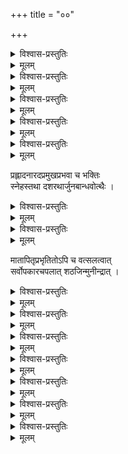 +++
title = "००"

+++


<details><summary>विश्वास-प्रस्तुतिः</summary>

यश्चकार सकलार्थसम्पदां  
व्यञ्जनीं द्रमिडवेदसङ्गतिम् ।  
तं द्वितीयशठकोपमन्वहं  
स्तौमि सुन्दरवराह्वयम् मुनिम् ॥ १ ॥
</details>

<details><summary>मूलम्</summary>

यश्चकार सकलार्थसम्पदां  
व्यञ्जनीं द्रमिडवेदसङ्गतिम् ।  
तं द्वितीयशठकोपमन्वहं  
स्तौमि सुन्दरवराह्वयम् मुनिम् ॥ १ ॥
</details>
    

<details><summary>विश्वास-प्रस्तुतिः</summary>

आचार्योदितपद्धत्या द्रामिडाम्नायसङ्गतिम् ।  
अभिधास्ये विशेषज्ञैः आदरात् गृह्यताम् इह ॥ २ ॥
</details>

<details><summary>मूलम्</summary>

आचार्योदितपद्धत्या द्रामिडाम्नायसङ्गतिम् ।  
अभिधास्ये विशेषज्ञैः आदरात् गृह्यताम् इह ॥ २ ॥
</details>
    

<details><summary>विश्वास-प्रस्तुतिः</summary>

श्रीमान् गुणाम्बुनिधिर्अवाप्तसमस्तकामः  
शौरिः शठारिम् अनुजन्मपरिभ्रमन्तम् ।  
आकस्मिकेक्षणवशात् अतिनित्यमुक्तम्  
बृन्दातृणीकरणशक्तिधरः चकार ॥ ३ ॥
</details>

<details><summary>मूलम्</summary>

श्रीमान् गुणाम्बुनिधिर्अवाप्तसमस्तकामः  
शौरिः शठारिम् अनुजन्मपरिभ्रमन्तम् ।  
आकस्मिकेक्षणवशात् अतिनित्यमुक्तम्  
बृन्दातृणीकरणशक्तिधरः चकार ॥ ३ ॥
</details>
    

<details><summary>विश्वास-प्रस्तुतिः</summary>

आद्ये वयस्यपि ततोऽनुभवन् मुरारिम्  
अस्तन्यपान रसिकः शठजित् मुनीन्द्रः ।  
आस्थाय मौनम् अवधीर्य च लोकवृत्तम्  
आषोडशाब्दम् अतिवाहितवान् दिनानि ॥ ४ ॥
</details>

<details><summary>मूलम्</summary>

आद्ये वयस्यपि ततोऽनुभवन् मुरारिम्  
अस्तन्यपान रसिकः शठजित् मुनीन्द्रः ।  
आस्थाय मौनम् अवधीर्य च लोकवृत्तम्  
आषोडशाब्दम् अतिवाहितवान् दिनानि ॥ ४ ॥
</details>
    

<details><summary>विश्वास-प्रस्तुतिः</summary>

ये राघवे भरतलक्ष्मणजानकीनां  
ये घोषमुग्धसुदृशामपि नन्दसूनौ ।  
भावाः रसैकवपुषः प्रथिताः शठारिः  
तानेव वा तदधिकाn उत तत्र लेभे ॥ ५ ॥
</details>

<details><summary>मूलम्</summary>

ये राघवे भरतलक्ष्मणजानकीनां  
ये घोषमुग्धसुदृशामपि नन्दसूनौ ।  
भावाः रसैकवपुषः प्रथिताः शठारिः  
तानेव वा तदधिकाn उत तत्र लेभे ॥ ५ ॥
</details>
    
प्रह्लादनारदप्रमुखप्रभवा च भक्तिः  
स्नेहस्तथा दशरथार्जुनबान्धवोत्थैः । 

<details><summary>विश्वास-प्रस्तुतिः</summary>

सर्वे च ते शठजितः पुरुषे परस्मिन्  
आनन्दने पदजुषाम् अतिमात्रम् आसन् ॥ ६ ॥
</details>

<details><summary>मूलम्</summary>

सर्वे च ते शठजितः पुरुषे परस्मिन्  
आनन्दने पदजुषाम् अतिमात्रम् आसन् ॥ ६ ॥
</details>
    

<details><summary>विश्वास-प्रस्तुतिः</summary>

इत्थं हरेर्अनुभवामृतवारिराशिर्  
अन्तर्मुनेः शठरिपोर्अमितः शरीरे ।  
सूक्त्या बहिः परिवहन् सुतरां जगन्ति  
सद्यः सिषेच घनसंसरणानलानि ॥ ७ ॥
</details>

<details><summary>मूलम्</summary>

इत्थं हरेर्अनुभवामृतवारिराशिर्  
अन्तर्मुनेः शठरिपोर्अमितः शरीरे ।  
सूक्त्या बहिः परिवहन् सुतरां जगन्ति  
सद्यः सिषेच घनसंसरणानलानि ॥ ७ ॥
</details>
    
मातापितृप्रभृतितोऽपि च वत्सलत्वात्  
सर्वोपकारचपलात् शठजिन्मुनीन्द्रात् । 

<details><summary>विश्वास-प्रस्तुतिः</summary>

वेदः चतुर्विधतया विदितः स साक्षात्  
आविर्बभूव हि निबन्धचतुष्टयात्मा ॥ ८ ॥
</details>

<details><summary>मूलम्</summary>

वेदः चतुर्विधतया विदितः स साक्षात्  
आविर्बभूव हि निबन्धचतुष्टयात्मा ॥ ८ ॥
</details>
    

<details><summary>विश्वास-प्रस्तुतिः</summary>

शब्दस्य संस्कृततया यदि गौरवं स्यात्  
बौद्धादिशास्त्रवचसामपि तत्प्रसङ्गः ।  
वाच्येन चेत् कथितमुत्तमवाच्यम् एषु  
भाषा निकर्षः इह तेन न शक्यशङ्कः ॥ ९ ॥
</details>

<details><summary>मूलम्</summary>

शब्दस्य संस्कृततया यदि गौरवं स्यात्  
बौद्धादिशास्त्रवचसामपि तत्प्रसङ्गः ।  
वाच्येन चेत् कथितमुत्तमवाच्यम् एषु  
भाषा निकर्षः इह तेन न शक्यशङ्कः ॥ ९ ॥
</details>
    

<details><summary>विश्वास-प्रस्तुतिः</summary>

पुंस्त्वं नियम्य पुरुषोत्तमताविशिष्टे  
स्त्रीप्रायभावकथनात् जगतोऽखिलस्य ।  
पुंसां च रञ्जकवपुः गुणवत्तयापि  
शौरेः शठारियमिनःऽजनि कामिनीत्वम् ॥ १० ॥
</details>

<details><summary>मूलम्</summary>

पुंस्त्वं नियम्य पुरुषोत्तमताविशिष्टे  
स्त्रीप्रायभावकथनात् जगतोऽखिलस्य ।  
पुंसां च रञ्जकवपुः गुणवत्तयापि  
शौरेः शठारियमिनःऽजनि कामिनीत्वम् ॥ १० ॥
</details>
    

<details><summary>विश्वास-प्रस्तुतिः</summary>

या प्रीतिरस्ति विषयेष्वविवेकभाजां  
सैकाच्युते भवति भक्तिपदाभिधेया ।  
भक्तिस्तु काम इह तत्कमनीयरूपे  
तस्मात् मुनेर्अजनि कामुकवाक्यभङ्गी ॥ ११ ॥
</details>

<details><summary>मूलम्</summary>

या प्रीतिरस्ति विषयेष्वविवेकभाजां  
सैकाच्युते भवति भक्तिपदाभिधेया ।  
भक्तिस्तु काम इह तत्कमनीयरूपे  
तस्मात् मुनेर्अजनि कामुकवाक्यभङ्गी ॥ ११ ॥
</details>

<details><summary>विश्वास-प्रस्तुतिः</summary>

यश्चेतसैव विशदानुभवः परस्मिन्  
संश्लेष एष गुणरत्नमहाम्बुराशौ ।  
विच्छित्तिर्अस्य विरहस्तु इह या आङ्गसङ्ग  
अलाभव्यथाविरचिता मुनिपुङ्गवस्य ॥ १२ ॥
</details>

<details><summary>मूलम्</summary>

यश्चेतसैव विशदानुभवः परस्मिन्  
संश्लेष एष गुणरत्नमहाम्बुराशौ ।  
विच्छित्तिर्अस्य विरहस्तु इह या आङ्गसङ्ग  
अलाभव्यथाविरचिता मुनिपुङ्गवस्य ॥ १२ ॥
</details>
    

<details><summary>विश्वास-प्रस्तुतिः</summary>

तत्रार्थयत् भवशमम् प्रथमे प्रबन्धे  
शौरेः गुणं शठजित् अन्वभवत् द्वितीये ।  
तृष्णाम् अवर्धयत भोक्तुमिमं तृतीये  
यावन्मनोरथम् अलब्धफलं चतुर्थे ॥ १३ ॥
</details>

<details><summary>मूलम्</summary>

तत्रार्थयत् भवशमम् प्रथमे प्रबन्धे  
शौरेः गुणं शठजित् अन्वभवत् द्वितीये ।  
तृष्णाम् अवर्धयत भोक्तुमिमं तृतीये  
यावन्मनोरथम् अलब्धफलं चतुर्थे ॥ १३ ॥
</details>
    

<details><summary>विश्वास-प्रस्तुतिः</summary>

कैङ्कर्यम् अस्य नियमावधि वैर्युपाय  
तत् स्वीक्रियाविषयबन्ध निराशके च ।  
शीलं हरेर्अधिगताधिगमं शठारिः  
तुर्य प्रबन्ध शतकैः दशभिः जगाद ॥ १४ ॥
</details>

<details><summary>मूलम्</summary>

कैङ्कर्यम् अस्य नियमावधि वैर्युपाय  
तत् स्वीक्रियाविषयबन्ध निराशके च ।  
शीलं हरेर्अधिगताधिगमं शठारिः  
तुर्य प्रबन्ध शतकैः दशभिः जगाद ॥ १४ ॥
</details>

